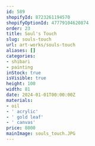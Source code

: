 ```yaml
---
id: 589
shopifyId: 8723261194570
shopifyOptionId: 47779104620874
order: 23
title: Soul's Touch
slug: souls-touch
url: art-works/souls-touch
aliases: []
categories:
- shibari
- painting
inStock: true
isVisible: true
height: 100
width: 81
date: 2024-01-01T00:00:00Z
materials:
- oil
- ' acrylic'
- ' gold leaf'
- ' canvas'
price: 8000
mainImage: souls_touch.JPG
---
```

